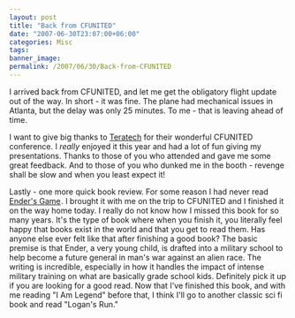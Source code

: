 ```yaml
---
layout: post
title: "Back from CFUNITED"
date: "2007-06-30T23:07:00+06:00"
categories: Misc 
tags: 
banner_image: 
permalink: /2007/06/30/Back-from-CFUNITED
---
```


I arrived back from CFUNITED, and let me get the obligatory flight update out of the way. In short - it was fine. The plane had mechanical issues in Atlanta, but the delay was only 25 minutes. To me - that is leaving ahead of time.

I want to give big thanks to <a href="http://www.teratech.com">Teratech</a> for their wonderful CFUNITED conference. I <i>really</i> enjoyed it this year and had a lot of fun giving my presentations. Thanks to those of you who attended and gave me some great feedback. And to those of you who dunked me in the booth - revenge shall be slow and when you least expect it!

Lastly - one more quick book review. For some reason I had never read <a href="http://www.amazon.com/gp/product/0812550706?ie=UTF8&tag=raymondcamden-20&linkCode=as2&camp=1789&creative=9325&creativeASIN=0812550706">Ender's Game</a><img src="http://www.assoc-amazon.com/e/ir?t=raymondcamden-20&l=as2&o=1&a=0812550706" width="1" height="1" border="0" alt="" style="border:none !important; margin:0px !important;" />. I brought it with me on the trip to CFUNITED and I finished it on the way home today. I really do not know how I missed this book for so many years. It's the type of book where when you finish it, you literally feel happy that books exist in the world and that you get to read them. Has anyone else ever felt like that after finishing a good book? The basic premise is that Ender, a very young child, is drafted into a military school to help become a future general in man's war against an alien race. The writing is incredible, especially in how it handles the impact of intense military training on what are basically grade school kids. Definitely pick it up if you are looking for a good read. Now that I've finished this book, and with me reading "I Am Legend" before that, I think I'll go to another classic sci fi book and read "Logan's Run."